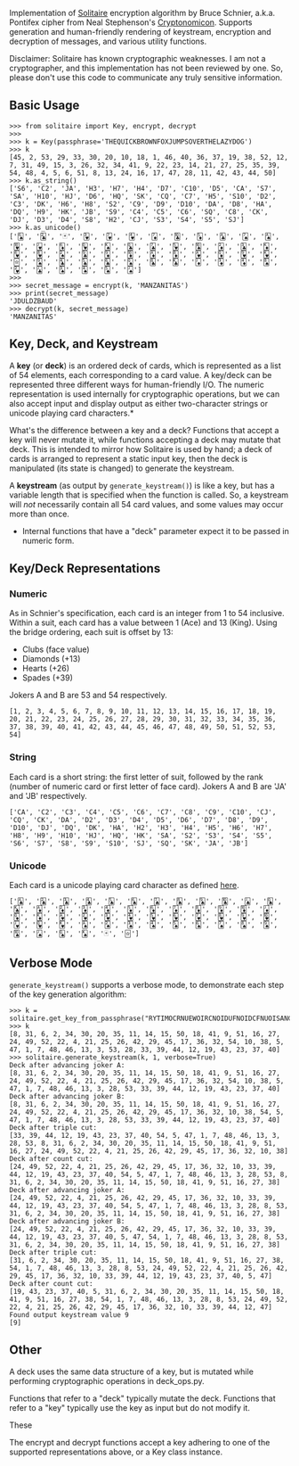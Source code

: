 Implementation of [Solitaire](https://www.schneier.com/cryptography/solitaire/) encryption algorithm by Bruce Schnier, a.k.a. Pontifex cipher from Neal Stephenson's [Cryptonomicon](https://en.wikipedia.org/wiki/Cryptonomicon). Supports generation and human-friendly rendering of keystream, encryption and decryption of messages, and various utility functions.

Disclaimer: Solitaire has known cryptographic weaknesses. I am not a cryptographer, and this implementation has not been reviewed by one. So, please don't use this code to communicate any truly sensitive information.

## Basic Usage

    >>> from solitaire import Key, encrypt, decrypt
    >>> 
    >>> k = Key(passphrase='THEQUICKBROWNFOXJUMPSOVERTHELAZYDOG')
    >>> k
    [45, 2, 53, 29, 33, 30, 20, 10, 18, 1, 46, 40, 36, 37, 19, 38, 52, 12, 7, 31, 49, 15, 3, 26, 32, 34, 41, 9, 22, 23, 14, 21, 27, 25, 35, 39, 54, 48, 4, 5, 6, 51, 8, 13, 24, 16, 17, 47, 28, 11, 42, 43, 44, 50]
    >>> k.as_string()
    ['S6', 'C2', 'JA', 'H3', 'H7', 'H4', 'D7', 'C10', 'D5', 'CA', 'S7', 'SA', 'H10', 'HJ', 'D6', 'HQ', 'SK', 'CQ', 'C7', 'H5', 'S10', 'D2', 'C3', 'DK', 'H6', 'H8', 'S2', 'C9', 'D9', 'D10', 'DA', 'D8', 'HA', 'DQ', 'H9', 'HK', 'JB', 'S9', 'C4', 'C5', 'C6', 'SQ', 'C8', 'CK', 'DJ', 'D3', 'D4', 'S8', 'H2', 'CJ', 'S3', 'S4', 'S5', 'SJ']
    >>> k.as_unicode()
    ['🂦', '🃒', '🃏', '🂳', '🂷', '🂴', '🃇', '🃚', '🃅', '🃑', '🂧', '🂡', '🂺', '🂻', '🃆', '🂽', '🂮', '🃝', '🃗', '🂵', '🂪', '🃂', '🃓', '🃎', '🂶', '🂸', '🂢', '🃙', '🃉', '🃊', '🃁', '🃈', '🂱', '🃍', '🂹', '🂾', '🃟', '🂩', '🃔', '🃕', '🃖', '🂭', '🃘', '🃞', '🃋', '🃃', '🃄', '🂨', '🂲', '🃛', '🂣', '🂤', '🂥', '🂫']
    >>> 
    >>> secret_message = encrypt(k, 'MANZANITAS')
    >>> print(secret_message)
    'JDULDZBAUD'
    >>> decrypt(k, secret_message)
    'MANZANITAS'

## Key, Deck, and Keystream
A **key** (or **deck**) is an ordered deck of cards, which is represented as a list of 54 elements, each corresponding to a card value. A key/deck can be represented three different ways for human-friendly I/O. The numeric representation is used internally for cryptographic operations, but we can also accept input and display output as either two-character strings or unicode playing card characters.*

What's the difference between a key and a deck? Functions that accept a key will never mutate it, while functions accepting a deck may mutate that deck. This is intended to mirror how Solitaire is used by hand; a deck of cards is arranged to represent a static input key, then the deck is manipulated (its state is changed) to generate the keystream.

A **keystream** (as output by `generate_keystream()`) is like a key, but has a variable length that is specified when the function is called. So, a keystream will *not* necessarily contain all 54 card values, and some values may occur more than once.

* Internal functions that have a "deck" parameter expect it to be passed in numeric form.

## Key/Deck Representations

### Numeric
As in Schnier's specification, each card is an integer from 1 to 54 inclusive.
Within a suit, each card has a value between 1 (Ace) and 13 (King). Using the bridge ordering, each suit is offset by 13:

- Clubs (face value)
- Diamonds (+13)
- Hearts (+26)
- Spades (+39)

Jokers A and B are 53 and 54 respectively.

    [1, 2, 3, 4, 5, 6, 7, 8, 9, 10, 11, 12, 13, 14, 15, 16, 17, 18, 19, 20, 21, 22, 23, 24, 25, 26, 27, 28, 29, 30, 31, 32, 33, 34, 35, 36, 37, 38, 39, 40, 41, 42, 43, 44, 45, 46, 47, 48, 49, 50, 51, 52, 53, 54]

### String
Each card is a short string: the first letter of suit, followed by the rank (number of numeric card or first letter of face card). Jokers A and B are 'JA' and 'JB' respectively.

    ['CA', 'C2', 'C3', 'C4', 'C5', 'C6', 'C7', 'C8', 'C9', 'C10', 'CJ', 'CQ', 'CK', 'DA', 'D2', 'D3', 'D4', 'D5', 'D6', 'D7', 'D8', 'D9', 'D10', 'DJ', 'DQ', 'DK', 'HA', 'H2', 'H3', 'H4', 'H5', 'H6', 'H7', 'H8', 'H9', 'H10', 'HJ', 'HQ', 'HK', 'SA', 'S2', 'S3', 'S4', 'S5', 'S6', 'S7', 'S8', 'S9', 'S10', 'SJ', 'SQ', 'SK', 'JA', 'JB']

### Unicode
Each card is a unicode playing card character as defined [here](http://www.unicode.org/charts/PDF/U1F0A0.pdf).

    ['🃑', '🃒', '🃓', '🃔', '🃕', '🃖', '🃗', '🃘', '🃙', '🃚', '🃛', '🃝', '🃞', '🃁', '🃂', '🃃', '🃄', '🃅', '🃆', '🃇', '🃈', '🃉', '🃊', '🃋', '🃍', '🃎', '🂱', '🂲', '🂳', '🂴', '🂵', '🂶', '🂷', '🂸', '🂹', '🂺', '🂻', '🂽', '🂾', '🂡', '🂢', '🂣', '🂤', '🂥', '🂦', '🂧', '🂨', '🂩', '🂪', '🂫', '🂭', '🂮', '🃏', '🃟']

## Verbose Mode

`generate_keystream()` supports a verbose mode, to demonstrate each step of the key generation algorithm:

    >>> k = solitaire.get_key_from_passphrase("RYTIMOCRNUEWOIRCNOIDUFNOIDCFNUOISANCUINDSAJF")
    >>> k
    [8, 31, 6, 2, 34, 30, 20, 35, 11, 14, 15, 50, 18, 41, 9, 51, 16, 27, 24, 49, 52, 22, 4, 21, 25, 26, 42, 29, 45, 17, 36, 32, 54, 10, 38, 5, 47, 1, 7, 48, 46, 13, 3, 53, 28, 33, 39, 44, 12, 19, 43, 23, 37, 40]
    >>> solitaire.generate_keystream(k, 1, verbose=True)
    Deck after advancing joker A:
    [8, 31, 6, 2, 34, 30, 20, 35, 11, 14, 15, 50, 18, 41, 9, 51, 16, 27, 24, 49, 52, 22, 4, 21, 25, 26, 42, 29, 45, 17, 36, 32, 54, 10, 38, 5, 47, 1, 7, 48, 46, 13, 3, 28, 53, 33, 39, 44, 12, 19, 43, 23, 37, 40]
    Deck after advancing joker B:
    [8, 31, 6, 2, 34, 30, 20, 35, 11, 14, 15, 50, 18, 41, 9, 51, 16, 27, 24, 49, 52, 22, 4, 21, 25, 26, 42, 29, 45, 17, 36, 32, 10, 38, 54, 5, 47, 1, 7, 48, 46, 13, 3, 28, 53, 33, 39, 44, 12, 19, 43, 23, 37, 40]
    Deck after triple cut:
    [33, 39, 44, 12, 19, 43, 23, 37, 40, 54, 5, 47, 1, 7, 48, 46, 13, 3, 28, 53, 8, 31, 6, 2, 34, 30, 20, 35, 11, 14, 15, 50, 18, 41, 9, 51, 16, 27, 24, 49, 52, 22, 4, 21, 25, 26, 42, 29, 45, 17, 36, 32, 10, 38]
    Deck after count cut:
    [24, 49, 52, 22, 4, 21, 25, 26, 42, 29, 45, 17, 36, 32, 10, 33, 39, 44, 12, 19, 43, 23, 37, 40, 54, 5, 47, 1, 7, 48, 46, 13, 3, 28, 53, 8, 31, 6, 2, 34, 30, 20, 35, 11, 14, 15, 50, 18, 41, 9, 51, 16, 27, 38]
    Deck after advancing joker A:
    [24, 49, 52, 22, 4, 21, 25, 26, 42, 29, 45, 17, 36, 32, 10, 33, 39, 44, 12, 19, 43, 23, 37, 40, 54, 5, 47, 1, 7, 48, 46, 13, 3, 28, 8, 53, 31, 6, 2, 34, 30, 20, 35, 11, 14, 15, 50, 18, 41, 9, 51, 16, 27, 38]
    Deck after advancing joker B:
    [24, 49, 52, 22, 4, 21, 25, 26, 42, 29, 45, 17, 36, 32, 10, 33, 39, 44, 12, 19, 43, 23, 37, 40, 5, 47, 54, 1, 7, 48, 46, 13, 3, 28, 8, 53, 31, 6, 2, 34, 30, 20, 35, 11, 14, 15, 50, 18, 41, 9, 51, 16, 27, 38]
    Deck after triple cut:
    [31, 6, 2, 34, 30, 20, 35, 11, 14, 15, 50, 18, 41, 9, 51, 16, 27, 38, 54, 1, 7, 48, 46, 13, 3, 28, 8, 53, 24, 49, 52, 22, 4, 21, 25, 26, 42, 29, 45, 17, 36, 32, 10, 33, 39, 44, 12, 19, 43, 23, 37, 40, 5, 47]
    Deck after count cut:
    [19, 43, 23, 37, 40, 5, 31, 6, 2, 34, 30, 20, 35, 11, 14, 15, 50, 18, 41, 9, 51, 16, 27, 38, 54, 1, 7, 48, 46, 13, 3, 28, 8, 53, 24, 49, 52, 22, 4, 21, 25, 26, 42, 29, 45, 17, 36, 32, 10, 33, 39, 44, 12, 47]
    Found output keystream value 9
    [9]

## Other

A deck uses the same data structure of a key, but is mutated while performing cryptographic operations in deck_ops.py.

Functions that refer to a "deck" typically mutate the deck.
Functions that refer to a "key" typically use the key as input but do not modify it.

These 

The encrypt and decrypt functions accept a key adhering to one of the supported representations above, or a Key class instance.